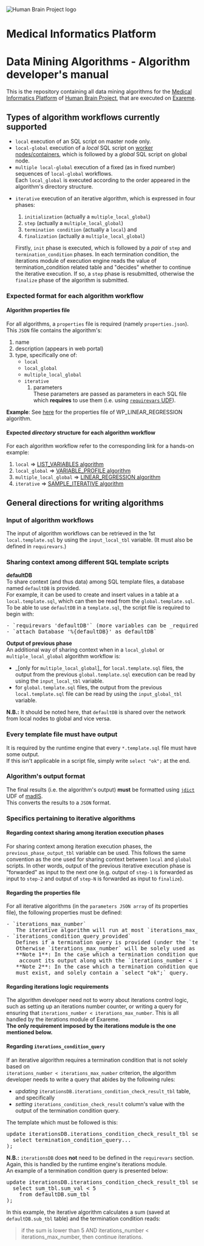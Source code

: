 
  <body class='markdown-preview' data-use-github-style><p><img src="https://www.humanbrainproject.eu/image/company_logo?img_id=10795&amp;t=1480587142258" alt="Human Brain Project logo"></p>
<h1 id="medical-informatics-platform">Medical Informatics Platform</h1>
<h1 id="data-mining-algorithms-algorithm-developer-s-manual">Data Mining Algorithms - Algorithm developer&#39;s manual</h1>
<p>This is the repository containing all data mining algorithms for the <a href="https://www.humanbrainproject.eu/mip">Medical Informatics Platform</a> 
of <a href="https://www.humanbrainproject.eu/">Human Brain Project</a>, that are executed on <a href="https://www.exareme.org">Exareme</a>.</p>
<h2 id="types-of-algorithm-workflows-currently-supported">Types of algorithm workflows currently supported</h2>
<ul>
<li><code>local</code> execution of an SQL script on master node only.</li>
<li><code>local-global</code> execution of a <em>local</em> SQL script on <a href="http://madgik.github.io/exareme/architecture.html">worker nodes/containers</a>, 
which is followed by a <em>global</em> SQL script on global node.  </li>
<li><code>multiple local-global</code> execution of a fixed (as in fixed number) sequences of <code>local-global</code> workflows.<br>Each <code>local_global</code> is executed according to the order appeared in the algorithm&#39;s directory structure.  </li>
<li><p><code>iterative</code> execution of an iterative algorithm, which is expressed in four phases:  </p>
<ol>
<li><code>initialization</code> (actually a <code>multiple_local_global</code>)</li>
<li><code>step</code> (actually a <code>multiple_local_global</code>)</li>
<li><code>termination condition</code> (actually a <code>local</code>) and</li>
<li><code>finalization</code> (actually a <code>multiple_local_global</code>)</li>
</ol>
<p>Firstly, <code>init</code> phase is executed, which is followed by a <em>pair</em> of <code>step</code> and <code>termination_condition</code> phases. 
In each termination condition, the iterations module of execution engine reads the value of termination_condition related table and &quot;decides&quot; 
whether to continue the iterative execution. If so, a <code>step</code> phase is resubmitted, otherwise the <code>finalize</code> phase of the algorithm is
submitted.</p>
</li>
</ul>
<h3 id="expected-format-for-each-algorithm-workflow">Expected format for each algorithm workflow</h3>
<h4 id="algorithm-properties-file">Algorithm properties file</h4>
<p> For all algorithms, a <code>properties</code> file is required (namely <code>properties.json</code>). This <code>JSON</code> file contains the algorithm&#39;s:</p>
<ol>
<li>name</li>
<li>description (appears in web portal) </li>
<li>type, specifically one of:  <ul>
<li><code>local</code></li>
<li><code>local_global</code></li>
<li><code>multiple_local_global</code></li>
<li><code>iterative</code><ol>
<li>parameters<br>These parameters are passed as parameters in each SQL file which <strong>requires</strong> to use them 
(i.e. using <a href="http://madgik.github.io/madis/row.html?highlight=requirevars#functions.row.variables.requirevars"><code>requirevars</code> UDF</a>).  </li>
</ol>
</li>
</ul>
</li>
</ol>
<p><strong>Example</strong>: See <a href="WP_LINEAR_REGRESSION/properties.json">here</a> for the properties file of WP_LINEAR_REGRESSION algorithm.</p>
<h4 id="expected-_directory_-structure-for-each-algorithm-workflow">Expected <em>directory</em> structure for each algorithm workflow</h4>
<p>For each algorithm workflow refer to the corresponding link for a hands-on example:</p>
<ol>
<li><code>local</code> =&gt; <a href="LIST_VARIABLES">LIST_VARIABLES algorithm</a></li>
<li><code>local_global</code> =&gt; <a href="VARIABLE_PROFILE">VARIABLE_PROFILE algorithm</a>  </li>
<li><code>multiple_local_global</code> =&gt; <a href="LINEAR_REGRESSION">LINEAR_REGRESSION algorithm</a>  </li>
<li><code>iterative</code> =&gt; <a href="SAMPLE_ITERATIVE">SAMPLE_ITERATIVE algorithm</a>  </li>
</ol>
<h2 id="general-directions-for-writing-algorithms">General directions for writing algorithms</h2>
<h3 id="input-of-algorithm-workflows">Input of algorithm workflows</h3>
<p>The input of algorithm workflows can be retrieved in the 1st <code>local.template.sql</code> by using the <code>input_local_tbl</code>
variable. (It must also be defined in <code>requirevars</code>.)</p>
<h3 id="sharing-context-among-different-sql-template-scripts">Sharing context among different SQL template scripts</h3>
<p><strong>defaultDB</strong><br>To share context (and thus data) among SQL template files, a database named <code>defaultDB</code> is provided.<br>For example, it can be used to create and insert values in a table at a <code>local.template.sql</code>, which can then be read from the <code>global.template.sql</code>.<br>To be able to use <code>defaultDB</code> in a <code>template.sql</code>, the script file is required to begin with:  </p>
<pre class="editor-colors lang-text"><div class="line"><span class="syntax--text syntax--plain"><span class="syntax--meta syntax--paragraph syntax--text"><span>-&nbsp;`requirevars&nbsp;&#39;defaultDB&#39;`&nbsp;(more&nbsp;variables&nbsp;can&nbsp;be&nbsp;_required_&nbsp;using&nbsp;this&nbsp;command,&nbsp;see&nbsp;[here](WP_LINEAR_REGRESSION/1/global.template.sql))</span></span></span></div><div class="line"><span class="syntax--text syntax--plain"><span class="syntax--meta syntax--paragraph syntax--text"><span>-&nbsp;`attach&nbsp;Database&nbsp;&#39;%{defaultDB}&#39;&nbsp;as&nbsp;defaultDB`&nbsp;&nbsp;</span></span></span></div></pre><p><strong>Output of previous phase</strong><br>An additional way of sharing context when in a <code>local_global</code> or <code>multiple_local_global</code> algorithm workflow is:  </p>
<ul>
<li>_[only for <code>multiple_local_global</code>]_ for <code>local.template.sql</code> files, the output from the previous <code>global.template.sql</code> execution can be read
by using the <code>input_local_tbl</code> variable.</li>
<li>for <code>global.template.sql</code> files, the output from the previous <code>local.template.sql</code> file can be read by using the <code>input_global_tbl</code> variable.</li>
</ul>
<p><strong>N.B.:</strong> It should be noted here, that <code>defaultDB</code> is shared over the network from local nodes to global and vice versa.</p>
<h3 id="every-template-file-must-have-output">Every template file must have output</h3>
<p>It is required by the runtime engine that every <code>*.template.sql</code> file must have some output.<br>If this isn&#39;t applicable in a script file, simply write <code>select &quot;ok&quot;;</code> at the end.</p>
<h3 id="algorithm-s-output-format">Algorithm&#39;s output format</h3>
<p>The final results (i.e. the algorithm&#39;s output) <strong>must</strong> be formatted using 
<a href="http://madgik.github.io/madis/row.html?highlight=jdict#functions.row.jpacks.jdict"><code>jdict</code></a> UDF of <a href="http://madgik.github.io/madis/">madIS</a>.<br>  This converts the results to a <code>JSON</code> format.</p>
<h3 id="specifics-pertaining-to-iterative-algorithms">Specifics pertaining to iterative algorithms</h3>
<h4 id="regarding-context-sharing-among-iteration-execution-phases">Regarding context sharing among iteration execution phases</h4>
<p>For sharing context among iteration execution phases, the <code>previous_phase_output_tbl</code> variable can be used. This follows the same convention
as the one used for sharing context between <code>local</code> and <code>global</code> scripts. In other words, output of the previous iterative execution phase
is &quot;forwarded&quot; as input to the next one (e.g. output of <code>step-1</code> is forwarded as input to <code>step-2</code> and output of <code>step-N</code> is forwarded 
as input to <code>finalize</code>).  </p>
<h4 id="regarding-the-properties-file">Regarding the properties file</h4>
<p>For all iterative algorithms (in the <code>parameters JSON array</code> of its properties file), the following properties must be defined:  </p>
<pre class="editor-colors lang-text"><div class="line"><span class="syntax--text syntax--plain"><span class="syntax--meta syntax--paragraph syntax--text"><span>-&nbsp;`iterations_max_number`&nbsp;&nbsp;&nbsp;</span></span></span></div><div class="line"><span class="syntax--text syntax--plain"><span>&nbsp;&nbsp;&nbsp;</span><span class="syntax--meta syntax--paragraph syntax--text"><span>The&nbsp;iterative&nbsp;algorithm&nbsp;will&nbsp;run&nbsp;at&nbsp;most&nbsp;`iterations_max_number`&nbsp;times.&nbsp;&nbsp;</span></span></span></div><div class="line"><span class="syntax--text syntax--plain"><span class="syntax--meta syntax--paragraph syntax--text"><span>-&nbsp;`iterations_condition_query_provided`&nbsp;&nbsp;&nbsp;&nbsp;</span></span></span></div><div class="line"><span class="syntax--text syntax--plain"><span>&nbsp;&nbsp;&nbsp;</span><span class="syntax--meta syntax--paragraph syntax--text"><span>Defines&nbsp;if&nbsp;a&nbsp;termination&nbsp;query&nbsp;is&nbsp;provided&nbsp;(under&nbsp;the&nbsp;`termination_condition`&nbsp;directory,&nbsp;in&nbsp;the&nbsp;corresponding&nbsp;file).&nbsp;</span></span></span></div><div class="line"><span class="syntax--text syntax--plain"><span class="syntax--meta syntax--paragraph syntax--text"><span>&nbsp;&nbsp;&nbsp;Otherwise&nbsp;`iterations_max_number`&nbsp;will&nbsp;be&nbsp;solely&nbsp;used&nbsp;as&nbsp;a&nbsp;termination&nbsp;condition&nbsp;criterion.&nbsp;&nbsp;</span></span></span></div><div class="line"><span class="syntax--text syntax--plain"><span class="syntax--meta syntax--paragraph syntax--text"><span>&nbsp;&nbsp;&nbsp;**Note&nbsp;1**:&nbsp;In&nbsp;the&nbsp;case&nbsp;which&nbsp;a&nbsp;termination&nbsp;condition&nbsp;query&nbsp;has&nbsp;been&nbsp;provided,&nbsp;the&nbsp;iterations&nbsp;module&nbsp;in&nbsp;Exareme&nbsp;takes&nbsp;into</span></span></span></div><div class="line"><span class="syntax--text syntax--plain"><span>&nbsp;&nbsp;&nbsp;&nbsp;</span><span class="syntax--meta syntax--paragraph syntax--text"><span>account&nbsp;its&nbsp;output&nbsp;along&nbsp;with&nbsp;the&nbsp;`iterations_number&nbsp;&lt;&nbsp;iterations_max_number`&nbsp;condition.&nbsp;&nbsp;</span></span></span></div><div class="line"><span class="syntax--text syntax--plain"><span class="syntax--meta syntax--bullet-point syntax--star syntax--text"><span>&nbsp;&nbsp;&nbsp;</span><span class="syntax--punctuation syntax--definition syntax--item syntax--text"><span>*</span></span><span>*Note&nbsp;2**:&nbsp;In&nbsp;the&nbsp;case&nbsp;which&nbsp;a&nbsp;termination&nbsp;condition&nbsp;query&nbsp;has&nbsp;**not**&nbsp;been&nbsp;provided,&nbsp;the&nbsp;`termination_condition.template.sql`</span></span></span></div><div class="line"><span class="syntax--text syntax--plain"><span>&nbsp;&nbsp;&nbsp;</span><span class="syntax--meta syntax--paragraph syntax--text"><span>must&nbsp;exist,&nbsp;and&nbsp;solely&nbsp;contain&nbsp;a&nbsp;`select&nbsp;&quot;ok&quot;;`&nbsp;query.</span></span></span></div></pre><h4 id="regarding-iterations-logic-requirements">Regarding iterations logic requirements</h4>
<p>The algorithm developer need not to worry about iterations control logic, such as setting up an iterations number counter, 
or writing a query for ensuring that <code>iterations_number &lt; iterations_max_number</code>. This is all handled by the iterations module
of Exareme.<br><strong>The only requirement imposed by the iterations module is the one mentioned below.</strong></p>
<h4 id="regarding-iterations_condition_query-">Regarding <code>iterations_condition_query</code></h4>
<p>If an iterative algorithm requires a termination condition that is not solely based on<br><code>iterations_number &lt; iterations_max_number</code> criterion, 
the algorithm developer needs to write a query that abides by the following rules:  </p>
<ul>
<li><em>updating</em> <code>iterationsDB.iterations_condition_check_result_tbl</code> table, and specifically</li>
<li><em>setting</em> <code>iterations_condition_check_result</code> column&#39;s value with the output of the termination condition query.  </li>
</ul>
<p>The template which must be followed is this:  </p>
<pre class="editor-colors lang-text"><div class="line"><span class="syntax--text syntax--plain"><span class="syntax--meta syntax--paragraph syntax--text"><span>update&nbsp;iterationsDB.iterations_condition_check_result_tbl&nbsp;set&nbsp;iterations_condition_check_result&nbsp;=&nbsp;(</span></span></span></div><div class="line"><span class="syntax--text syntax--plain"><span>&nbsp;&nbsp;</span><span class="syntax--meta syntax--paragraph syntax--text"><span>select&nbsp;termination_condition_query...&nbsp;</span></span></span></div><div class="line"><span class="syntax--text syntax--plain"><span class="syntax--meta syntax--paragraph syntax--text"><span>);</span></span></span></div></pre><p><strong>N.B.:</strong> <code>iterationsDB</code> does <strong>not</strong> need to be defined in the <code>requirevars</code> section. Again, this is handled by the runtime engine&#39;s iterations module.<br>An example of a termination condition query is presented below:  </p>
<pre class="editor-colors lang-text"><div class="line"><span class="syntax--text syntax--plain"><span class="syntax--meta syntax--paragraph syntax--text"><span>update&nbsp;iterationsDB.iterations_condition_check_result_tbl&nbsp;set&nbsp;iterations_condition_check_result&nbsp;=&nbsp;(</span></span></span></div><div class="line"><span class="syntax--text syntax--plain"><span>&nbsp;&nbsp;</span><span class="syntax--meta syntax--paragraph syntax--text"><span>select&nbsp;sum_tbl.sum_val&nbsp;&lt;&nbsp;5</span></span></span></div><div class="line"><span class="syntax--text syntax--plain"><span>&nbsp;&nbsp;&nbsp;&nbsp;</span><span class="syntax--meta syntax--paragraph syntax--text"><span>from&nbsp;defaultDB.sum_tbl</span></span></span></div><div class="line"><span class="syntax--text syntax--plain"><span class="syntax--meta syntax--paragraph syntax--text"><span>);</span></span></span></div></pre><p>In this example, the iterative algorithm calculates a sum (saved at <code>defaultDB.sub_tbl</code> table) and the termination condition reads: </p>
<blockquote>
<p>if the sum is lower than 5 AND iterations_number &lt; iterations_max_number, then continue iterations.</p>
</blockquote>
